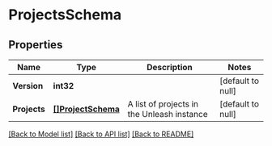 # ProjectsSchema

## Properties
Name | Type | Description | Notes
------------ | ------------- | ------------- | -------------
**Version** | **int32** |  | [default to null]
**Projects** | [**[]ProjectSchema**](projectSchema.md) | A list of projects in the Unleash instance | [default to null]

[[Back to Model list]](../README.md#documentation-for-models) [[Back to API list]](../README.md#documentation-for-api-endpoints) [[Back to README]](../README.md)

